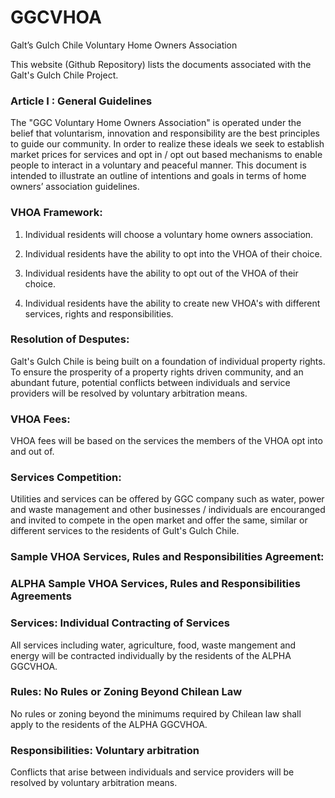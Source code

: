 GGCVHOA
=======

Galt’s Gulch Chile Voluntary Home Owners Association

This website (Github Repository) lists the documents associated with the Galt's Gulch Chile Project.

### Article I : General Guidelines

The "GGC Voluntary Home Owners Association" is operated under the belief that voluntarism, innovation and responsibility are the best principles to guide our community. In order to realize these ideals we seek to establish market prices for services and opt in / opt out based mechanisms to enable people to interact in a voluntary and peaceful manner. This document is intended to illustrate an outline of intentions and goals in terms of home owners’ association guidelines. 

### VHOA Framework:

1. Individual residents will choose a voluntary home owners association.

2. Individual residents have the ability to opt into the VHOA of their choice.

3. Individual residents have the ability to opt out of the VHOA of their choice.

4. Individual residents have the ability to create new VHOA's with different services, rights and responsibilities.

### Resolution of Desputes:

Galt's Gulch Chile is being built on a foundation of individual property rights. To ensure the prosperity of a property rights driven community, and an abundant future, potential conflicts between individuals and service providers will be resolved by voluntary arbitration means.

### VHOA Fees:

VHOA fees will be based on the services the members of the VHOA opt into and out of. 

### Services Competition:

Utilities and services can be offered by GGC company such as water, power and waste management and other businesses / individuals are encouranged and invited to compete in the open market and offer the same, similar or different services to the residents of Gult's Gulch Chile. 

### Sample VHOA Services, Rules and Responsibilities Agreement:

### ALPHA Sample VHOA Services, Rules and Responsibilities Agreements

### Services: Individual Contracting of Services

All services including water, agriculture, food, waste mangement and energy will be contracted individually by the residents of the ALPHA GGCVHOA.

### Rules: No Rules or Zoning Beyond Chilean Law

No rules or zoning beyond the minimums required by Chilean law shall apply to the residents of the ALPHA GGCVHOA.

### Responsibilities: Voluntary arbitration 

Conflicts that arise between individuals and service providers will be resolved by voluntary arbitration means.
